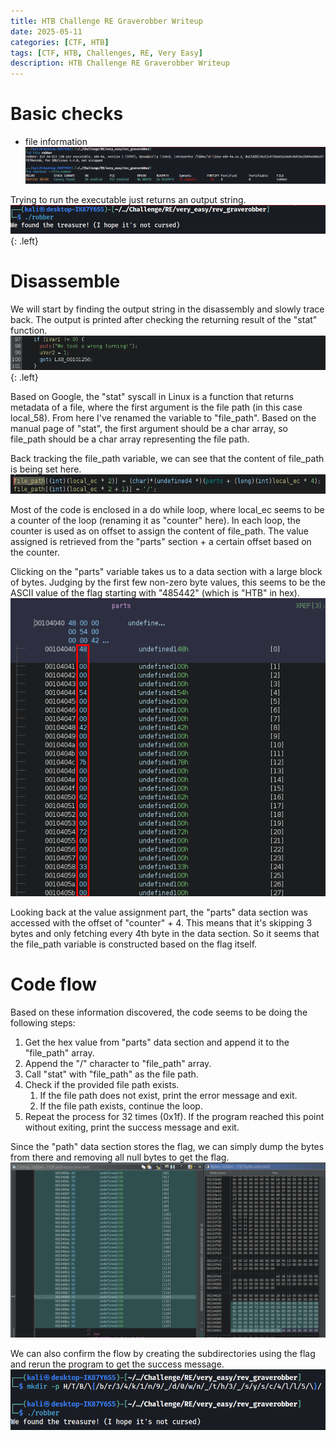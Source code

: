 ```yaml
---
title: HTB Challenge RE Graverobber Writeup
date: 2025-05-11
categories: [CTF, HTB]
tags: [CTF, HTB, Challenges, RE, Very Easy]
description: HTB Challenge RE Graverobber Writeup
---
```

# Basic checks
- file information
![Screenshot](/assets/img/htb-challenges/re/graverobber-screenshot/image_1.png)

Trying to run the executable just returns an output string.
![Screenshot](/assets/img/htb-challenges/re/graverobber-screenshot/image_2.png){: .left}

# Disassemble
We will start by finding the output string in the disassembly and slowly trace back. The output is printed after checking the returning result of the "stat" function.
![Screenshot](/assets/img/htb-challenges/re/graverobber-screenshot/image_3.png){: .left}

Based on Google, the "stat" syscall in Linux is a function that returns metadata of a file, where the first argument is the file path (in this case local_58). From here I've renamed the variable to "file_path". Based on the manual page of "stat", the first argument should be a char array, so file_path should be a char array representing the file path.

Back tracking the file_path variable, we can see that the content of file_path is being set here.
![Screenshot](/assets/img/htb-challenges/re/graverobber-screenshot/iamge_4.png)

Most of the code is enclosed in a do while loop, where local_ec seems to be a counter of the loop (renaming it as "counter" here). In each loop, the counter is used as on offset to assign the content of file_path. The value assigned is retrieved from the "parts" section + a certain offset based on the counter.

Clicking on the "parts" variable takes us to a data section with a large block of bytes. Judging by the first few non-zero byte values, this seems to be the ASCII value of the flag starting with "485442" (which is "HTB" in hex).
![Screenshot](/assets/img/htb-challenges/re/graverobber-screenshot/image_5.png)

Looking back at the value assignment part, the "parts" data section was accessed with the offset of "counter" + 4. This means that it's skipping 3 bytes and only fetching every 4th byte in the data section. So it seems that the file_path variable is constructed based on the flag itself.
# Code flow
Based on these information discovered, the code seems to be doing the following steps:
1. Get the hex value from "parts" data section and append it to the "file_path" array.
2. Append the "/" character to "file_path" array.
3. Call "stat" with "file_path" as the file path.
4. Check if the provided file path exists.
	1. If the file path does not exist, print the error message and exit.
	2. If the file path exists, continue the loop.
5. Repeat the process for 32 times (0x1f). If the program reached this point without exiting, print the success message and exit.

Since the "path" data section stores the flag, we can simply dump the bytes from there and removing all null bytes to get the flag.
![Screenshot](/assets/img/htb-challenges/re/graverobber-screenshot/image_6.png)

We can also confirm the flow by creating the subdirectories using the flag and rerun the program to get the success message.
![Screenshot](/assets/img/htb-challenges/re/graverobber-screenshot/image_7.png)
